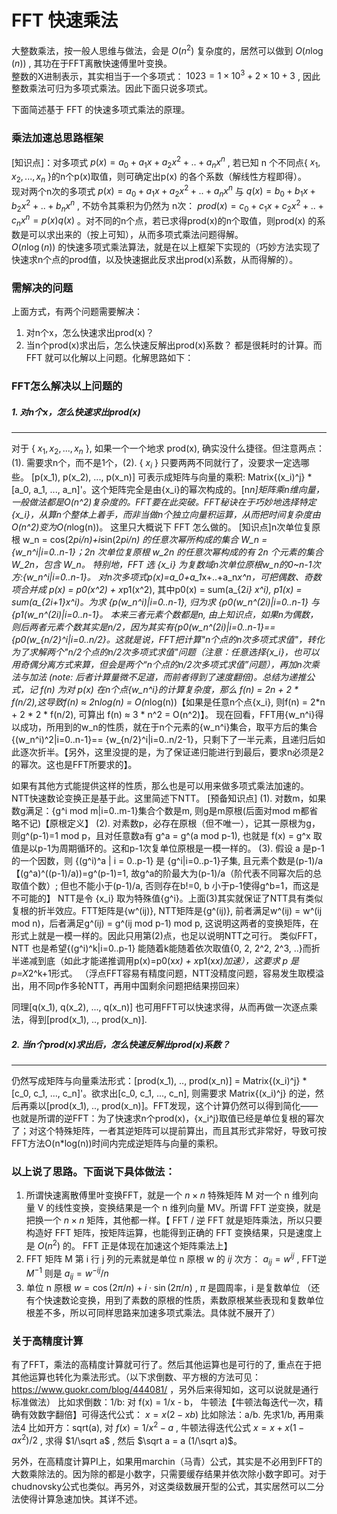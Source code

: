 # FFT 快速乘法

大整数乘法，按一般人思维与做法，会是 $O(n^2)$ 复杂度的，居然可以做到 $O(n \log(n))$ , 其功在于FFT离散快速傅里叶变换。  
整数的X进制表示，其实相当于一个多项式： $1023 = 1 \times 10^3+2 \times 10+3$ , 因此整数乘法可归为多项式乘法。因此下面只说多项式。

下面简述基于 FFT 的快速多项式乘法的原理。

### 乘法加速总思路框架

[知识点]：对多项式 $p(x) = a_0 + a_1 x + a_2 x^2 + .. + a_n x^n$ , 若已知 n 个不同点{ $x_1, x_2, ..., x_n$ }的n个p(x)取值，则可确定出p(x) 的各个系数（解线性方程即得）。  
现对两个n次的多项式 $p(x) = a_0 + a_1 x + a_2 x^2 + .. + a_n x^n$ 与 $q(x) = b_0 + b_1 x + b_2 x^2 + .. + b_n x^n$ , 不妨令其乘积为仍然为 n次： $prod(x) = c_0 + c_1 x + c_2 x^2 + .. + c_n x^n = p(x)q(x)$ 。对不同的n个点，若已求得prod(x)的n个取值，则prod(x) 的系数是可以求出来的（按上可知），从而多项式乘法问题得解。  
$O(n \log(n))$ 的快速多项式乘法算法，就是在以上框架下实现的（巧妙方法实现了快速求n个点的prod值，以及快速据此反求出prod(x)系数，从而得解的）。

### 需解决的问题
上面方式，有两个问题需要解决：
1. 对n个x，怎么快速求出prod(x)？
2. 当n个prod(x)求出后，怎么快速反解出prod(x)系数？
都是很耗时的计算。而 FFT 就可以化解以上问题。化解思路如下：

### FFT怎么解决以上问题的

##### 1. 对n个x，怎么快速求出prod(x)
----------------------------------
对于 { $x_1, x_2, ..., x_n$ }, 如果一个一个地求 prod(x), 确实没什么捷径。但注意两点：(1). 需要求n个，而不是1个，(2). { $x_i$ } 只要两两不同就行了，没要求一定选哪些。
[p(x_1), p(x_2), ..., p(x_n)] 可表示成矩阵与向量的乘积: Matrix{(x_i)^j} * [a_0, a_1, ..., a_n]'。这个矩阵完全是由{x_i}的幂次构成的。[n*n]矩阵乘n维向量，一般做法都是O(n^2)复杂度的。FFT要在此突破。FFT秘诀在于巧妙地选择特定{x_i}，从算n个整体上着手，而非当做n个独立向量积运算，从而把时间复杂度由O(n^2)变为O(n*log(n))。
这里只大概说下 FFT 怎么做的。
[知识点]n次单位复原根 w_n = cos(2*pi/n)+i*sin(2*pi/n) 的任意次幂所构成的集合 W_n = {w_n^i|i=0..n-1}；2n 次单位复原根 w_2n 的任意次幂构成的有 2n 个元素的集合 W_2n，包含 W_n。
特别地，FFT 选 {x_i} 为复数域n次单位原根w_n的0~n-1次方:{w_n^i|i=0..n-1}。
对n次多项式p(x)=a_0+a_1*x+..+a_n*x^n，可把偶数、奇数项合并成 p(x) = p0(x^2) + x*p1(x^2), 其中p0(x) = sum(a_{2*i} *x^i), p1(x) = sum(a_{2*i+1}*x^i)。为求 {p(w_n^i)|i=0..n-1},  归为求 {p0(w_n^(2i)|i=0..n-1} 与  {p1(w_n^(2i)|i=0..n-1}。
本来三者元素个数都是n, 由上知识点，如果n为偶数，则后两者元素个数其实是n/2，因为其实有{p0(w_n^(2i)|i=0..n-1}=={p0(w_{n/2}^i|i=0..n/2}。这就是说，FFT把计算"n个点的n次多项式求值"，转化为了求解两个"n/2个点的n/2次多项式求值"问题（注意：任意选择{x_i}，也可以用奇偶分离方式来算，但会是两个“n个点的n/2次多项式求值”问题），再加n次乘法与加法 (note: 后者计算量微不足道，而前者得到了速度翻倍)。总结为递推公式，记 f(n) 为对 p(x) 在n个点{w_n^i}的计算复杂度，那么 f(n) = 2*n + 2 * f(n/2),这导致f(n) ≈ 2*n*log(n) = O(n*log(n))【如果是任意n个点{x_i}, 则f(n) = 2*n + 2 * 2 * f(n/2), 可算出 f(n) ≈ 3 * n^2 = O(n^2)】。
现在回看，FFT用{w_n^i}得以成功，所用到的w_n的性质，就在于n个元素的{w_n^i}集合，取平方后的集合 {(w_n^i)^2|i=0..n-1}== {w_{n/2}^i|i=0..n/2-1}，只剩下了一半元素，且递归后如此逐次折半。【另外，这里没提的是，为了保证递归能进行到最后，要求n必须是2的幂次。这也是FFT所要求的】。

如果有其他方式能提供这样的性质，那么也是可以用来做多项式乘法加速的。NTT快速数论变换正是基于此。这里简述下NTT。
[预备知识点] 
(1). 对数m，如果数g满足：{g^i mod m|i=0..m-1}集合个数是m, 则g是m原根(后面对mod m都省略不记)【原根定义】
(2). 对素数p，必存在原根（但不唯一），记其一原根为g，则g^(p-1)=1 mod p，且对任意数a有 g^a = g^(a mod p-1), 也就是 f(x) = g^x 取值是以p-1为周期循环的。这和p-1次复单位原根是一模一样的。
(3). 假设 a  是p-1 的一个因数，则 {(g^i)^a | i = 0..p-1} 是 {g^i|i=0..p-1}子集, 且元素个数是(p-1)/a【(g^a)^((p-1)/a))=g^(p-1)=1, 故g^a的阶最大为(p-1)/a（阶代表不同幂次后的总取值个数）; 但也不能小于(p-1)/a, 否则存在b!=0, b 小于p-1使得g^b=1，而这是不可能的】
NTT是令 {x_i} 取为特殊值{g^i}。上面(3)其实就保证了NTT具有类似复根的折半效应。FTT矩阵是{w^(ij)}, NTT矩阵是{g^(ij)}, 前者满足w^(ij) = w^(ij mod n)，后者满足g^(ij) = g^(ij mod p-1) mod p, 这说明这两者的变换矩阵，在形式上就是一模一样的。因此只用第(2)点，也足以说明NTT之可行。
类似FFT，NTT 也是希望{(g^i)^k|i=0..p-1} 能随着k能随着依次取值{0, 2, 2^2, 2^3, ..}而折半递减到底（如此才能递推调用p(x)=p0(x*x) + x*p1(x*x)加速），这要求 p 是 p=X*2^k+1形式。
（浮点FFT容易有精度问题，NTT没精度问题，容易发生取模溢出，用不同p作多轮NTT，再用中国剩余问题把结果捞回来）

同理[q(x_1), q(x_2), ..., q(x_n)] 也可用FFT可以快速求得，从而再做一次逐点乘法，得到[prod(x_1), .., prod(x_n)].

##### 2. 当n个prod(x)求出后，怎么快速反解出prod(x)系数？
---------------------------------------------------------
仍然写成矩阵与向量乘法形式：[prod(x_1), .., prod(x_n)] = Matrix{(x_i)^j} * [c_0, c_1, ..., c_n]'。欲求出[c_0, c_1, ..., c_n], 则需要求 Matrix{(x_i)^j} 的逆，然后再乘以[prod(x_1), .., prod(x_n)]。FFT发现，这个计算仍然可以得到简化——也就是所谓的逆FFT：为了快速求n个prod(x)，{x_i^j}取值已经是单位复根的幂次了；对这个特殊矩阵，一者其逆矩阵可以提前算出，而且其形式非常好，导致可按FFT方法O(n*log(n))时间内完成逆矩阵与向量的乘积。

### 以上说了思路。下面说下具体做法：
1. 所谓快速离散傅里叶变换FFT，就是一个 $n \times n$ 特殊矩阵 M 对一个 n 维列向量 V 的线性变换，变换结果是一个 n 维列向量 MV。所谓 FFT 逆变换，就是把换一个 $n \times n$ 矩阵，其他都一样。【 FFT / 逆 FFT 就是矩阵乘法，所以只要构造好 FFT 矩阵，按矩阵运算，也能得到正确的 FFT 变换结果，只是速度上是 $O(n^2)$ 的。 FFT 正是体现在加速这个矩阵乘法上】
2. FFT 矩阵 M 第 i 行 j 列的元素就是单位 n 原根 w 的 $ij$ 次方： $a_{ij} = w^{ij}$ ,  FFT逆 $M^{-1}$ 则是 $a_{ij} = w^{-ij}/n$
3. 单位 n 原根 $w=\cos(2 \pi/n) + i \cdot \sin(2 \pi/n)$ , $\pi$ 是圆周率，i 是复数单位
（还有个快速数论变换，用到了素数的原根的性质，素数原根某些表现和复数单位根差不多，所以可同样思路来加速多项式乘法。具体就不展开了）


### 关于高精度计算

有了FFT，乘法的高精度计算就可行了。然后其他运算也是可行的了, 重点在于把其他运算也转化为乘法形式。（以下求倒数、平方根的方法可见：https://www.guokr.com/blog/444081/ ，另外后来得知如，这可以说就是通行标准做法）
比如求倒数：1/b: 对 f(x) = 1/x - b， 牛顿法【牛顿法每迭代一次，精确有效数字翻倍】可得迭代公式： $x = x (2-x b)$ 
比如除法：a/b.  先求1/b, 再用乘法4
比如开方：sqrt(a), 对 $f(x) = 1/x^2 - a$ , 牛顿法得迭代公式 $x = x + x (1 - a  x^2) / 2$ , 求得 $1/\sqrt a$ , 然后 $\sqrt a = a (1/\sqrt a)$。

另外，在高精度计算PI上，如果用marchin（马青）公式，其实是不必用到FFT的大数乘除法的。因为除的都是小数字，只需要缓存结果并依次除小数字即可。对于chudnovsky公式也类似。再另外，对这类级数展开型的公式，其实居然可以二分法使得计算急速加快。其详不述。
